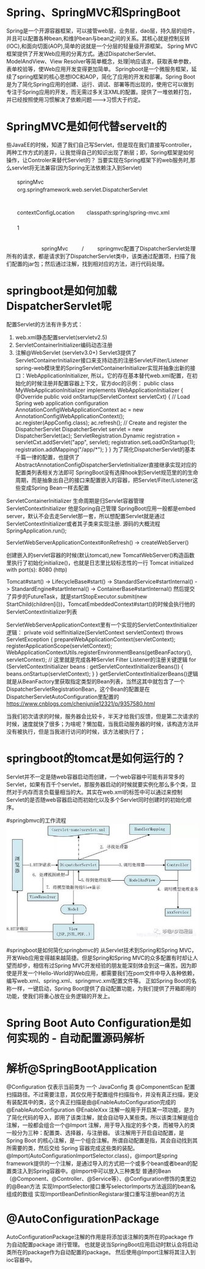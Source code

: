 # Spring、SpringMVC和SpringBoot
Spring是一个开源容器框架，可以接管web层，业务层，dao层，持久层的组件，并且可以配置各种bean,和维护bean与bean之间的关系。其核心就是控制反转(IOC),和面向切面(AOP),简单的说就是一个分层的轻量级开源框架。
Spring MVC框架提供了开发Web应用的分离方式。通过DispatcherServlet、ModelAndView、View Resolver等简单概念，处理|响应请求，获取表单参数，表单校验等，使Web应用开发变得更加简单。
Springboot是一个微服务框架，延续了spring框架的核心思想IOC和AOP，简化了应用的开发和部署。Spring Boot是为了简化Spring应用的创建、运行、调试、部署等而出现的，使用它可以做到专注于Spring应用的开发，而无需过多关注XML的配置。提供了一堆依赖打包，并已经按照使用习惯解决了依赖问题--->习惯大于约定。
# SpringMVC是如何代替servelt的
些JavaEE的时候，知道了我们自己写Servlet，但是现在我们直接写controller，两种工作方式的差异，让我觉得自己的知识出现了断层；即，Spring框架是如何操作，让Controler来替代Servlet的？
当要实现在Spring框架下的web服务时,那么servlet将无法兼容(因为Spring无法依赖注入到Servlet)
    <servlet>  
        <!-- 配置DispatcherServlet -->  
    　　<servlet-name>springMvc</servlet-name>  
    　　<servlet-class>org.springframework.web.servlet.DispatcherServlet</servlet-class>  
    　　<!-- 指定spring mvc配置文件位置 不指定使用默认情况 -->  
    　　<init-param>     
        　　<param-name>contextConfigLocation</param-name>
        　　<param-value>classpath:spring/spring-mvc.xml</param-value>
   　　 </init-param>  
    　　<!-- 设置启动顺序 -->  
    　　<load-on-startup>1</load-on-startup>  
　　</servlet>

　　<!-- ServLet 匹配映射 -->
　　<servlet-mapping>
    　　<servlet-name>springMvc</servlet-name>
   　　 <url-pattern>/</url-pattern>
　　</servlet-mapping>
springmvc配置了DispatcherServlet处理所有的请求，都是请求到了DispatcherServlet类中，该类通过配置项，扫描了我们配置的jar包；然后通过注解，找到相对应的方法，进行代码处理。
# springboot是如何加载DispatcherServlet呢
配置Servlet的方法有许多方式：
1. web.xml静态配置servlet(servletv2.5)
2. ServletContainerInitializer编码动态注册
3. 注解@WebServlet (servletv3.0+)
Servlet3提供了ServletContainerInitializer接口来支持动态的注册Servlet/Filter/Listener
spring-web模块里的SpringServletContainerInitializer实现并抽象出新的接口：WebApplicationInitializer,
所以，它的存在基本替代web.xml配置，在初始化的时候注册并配置容器上下文，官方doc的示例：
public class MyWebApplicationInitializer implements WebApplicationInitializer {
    @Override
    public void onStartup(ServletContext servletCxt) {
        // Load Spring web application configuration
        AnnotationConfigWebApplicationContext ac = new AnnotationConfigWebApplicationContext();
        ac.register(AppConfig.class);
        ac.refresh();
        // Create and register the DispatcherServlet
        DispatcherServlet servlet = new DispatcherServlet(ac);
        ServletRegistration.Dynamic registration = servletCxt.addServlet("app", servlet);
        registration.setLoadOnStartup(1);
        registration.addMapping("/app/*");
    }
}
为了简化DispatcherServlet的基本千篇一律的配置，也提供了AbstractAnnotationConfigDispatcherServletInitializer直接继承实现对应的配置类列表相关方法即可
SpringBoot没有选择hook到Servlet规范里的的生命周期，而是抽象出自己的接口来配置嵌入的容器，把Servlet/Filter/Listener这些变成Spring Bean一样去配置

ServletContainerInitializer 生命周期是归Servlet容器管理
ServletContextInitializer 他是Spring自己管理
SpringBoot应用一般都是embed server，默认不会去走Servlet那一套，所以想配置Servlet就是通过ServletContextInitializer或者其子类来实现注册.
源码的大概流程
SpringApplication.run();

ServletWebServerApplicationContext#onRefresh() -> createWebServer()

创建嵌入的servlet容器的时候(默认tomcat),new TomcatWebServer()构造函数里执行了初始化initialize()，也就是日志里比较标志性的一行 Tomcat initialized with port(s): 8080 (http)

Tomcat#start() -> LifecycleBase#start()
-> StandardService#startInternal() -> StandardEngine#startInternal() -> ContainerBase#startInternal()
然后提交了异步的FutureTask，就是startStopExecutor.submit(new StartChild(children[i]))，TomcatEmbeddedContext#start()的时候会执行他的ServletContextInitializer列表

ServletWebServerApplicationContext里有一个实现的ServletContextInitializer逻辑：
private void selfInitialize(ServletContext servletContext) throws ServletException {
    prepareWebApplicationContext(servletContext);
    registerApplicationScope(servletContext);
    WebApplicationContextUtils.registerEnvironmentBeans(getBeanFactory(), servletContext);
    // 这里就是完成各种Servlet Filter Listener的注册关键逻辑
    for (ServletContextInitializer beans : getServletContextInitializerBeans()) {
        beans.onStartup(servletContext);
    }
}
getServletContextInitializerBeans()逻辑就是从BeanFactory里获取指定类型的Bean列表，当然这其中就包含了一个DispatcherServletRegistrationBean，这个Bean的配置是在DispatcherServletAutoConfiguration里配置的
https://www.cnblogs.com/chenjunjie12321/p/9357580.html

当我们初次请求的时候，服务器会比较卡，半天才给我们反馈，但是第二次请求的时候，速度就快了很多；为啥呢？懒加载，当我启动服务器的时候，该构造方法并没有被执行，但是当我进行访问的时候，该方法被执行了；

# springboot的tomcat是如何运行的？
Servlet并不一定是随web容器启动而创建，一个web容器中可能有非常多的Servlet，如果有百千个servlet，那服务器启动的时候就要实例化那么多个类，显然对于内存而言负载量相当的大。其实在web.xml的<servlet>标签中可以通过<load-on-startup>来控制Servlet的是否随web容器启动而初始化以及多个Servlet同时创建时的初始化顺序。

#springbmvc的工作流程
![image text](https://github.com/syllable2009/integration/blob/master/integration-test/pic/springmvc%E6%B5%81%E7%A8%8B%E5%9B%BE.jpeg?raw=true)


#springboot是如何简化springbmvc的
从Servlet技术到Spring和Spring MVC，开发Web应用变得越来越简捷。但是Spring和Spring MVC的众多配置有时却让人望而却步，相信有过Spring MVC开发经验的朋友能深刻体会到这一痛苦。因为即使是开发一个Hello-World的Web应用，都需要我们在pom文件中导入各种依赖，编写web.xml、spring.xml、springmvc.xml配置文件等。
正如Spring Boot的名称一样，一键启动，Spring Boot提供了自动配置功能，为我们提供了开箱即用的功能，使我们将重心放在业务逻辑的开发上。


# Spring Boot Auto Configuration是如何实现的 - 自动配置源码解析

# 解析@SpringBootApplication
@Configuration 仅表示当前类为 一个 JavaConfig 类
@ComponentScan 配置扫描路径。不过需要注意，其仅仅用于配置组件扫描指令，并没有真正扫描，更没有装配其中的类，这个真正扫描是由@EnableAutoConfiguration完成的
@EnableAutoConfiguration @EnableXxx 注解一般用于开启某一项功能，是为了简化代码的导入，即用了该类注解，就会自动导入某些类。所以该类注解是组合注解，一般都会组合一个@Import 注解，用于导入指定的多个类，而被导入的类一般分为三种：配置类、选择器，与注册器。
该注解用于开启自动配置，是 Spring Boot 的核心注解，是一个组合注解。所谓自动配置是指，其会自动找到其所需要的类，然后交给 Spring 容器完成这些类的装配。
@Import(AutoConfigurationImportSelector.class)，@import是spring framework提供的一个注解，是通过导入的方式把一个或多个bean或者bean的配置类注入到Spring容器中。@Import中可以放入三种类型
普通的Bean（@Component、@Controller、@Service等）、@Configuration修饰的类里边的@Bean方法
实现ImportSelector接口重写selectorImports方法返回的bean名组成的数组
实现ImportBeanDefinitionRegistarar接口重写注册bean的方法

# @AutoConfigurationPackage
AutoConfigurationPackage注解的作用是将添加该注解的类所在的package 作为自动配置package 进行管理。 也就是说当SpringBoot应用启动时默认会将启动类所在的package作为自动配置的package。 然后使用@Import注解将其注入到ioc容器中。

